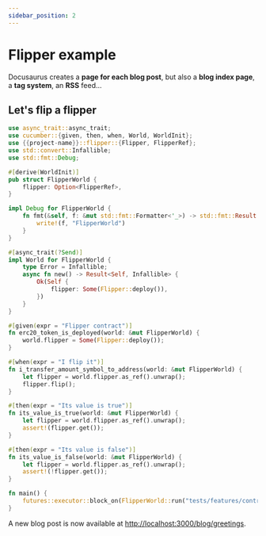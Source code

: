 ```yaml
---
sidebar_position: 2
---
```


# Flipper example

Docusaurus creates a **page for each blog post**, but also a **blog index page**, a **tag system**, an **RSS** feed...

## Let's flip a flipper

```rust title="Flipper.rs"
use async_trait::async_trait;
use cucumber::{given, then, when, World, WorldInit};
use {{project-name}}::flipper::{Flipper, FlipperRef};
use std::convert::Infallible;
use std::fmt::Debug;

#[derive(WorldInit)]
pub struct FlipperWorld {
    flipper: Option<FlipperRef>,
}

impl Debug for FlipperWorld {
    fn fmt(&self, f: &mut std::fmt::Formatter<'_>) -> std::fmt::Result {
        write!(f, "FlipperWorld")
    }
}

#[async_trait(?Send)]
impl World for FlipperWorld {
    type Error = Infallible;
    async fn new() -> Result<Self, Infallible> {
        Ok(Self {
            flipper: Some(Flipper::deploy()),
        })
    }
}

#[given(expr = "Flipper contract")]
fn erc20_token_is_deployed(world: &mut FlipperWorld) {
    world.flipper = Some(Flipper::deploy());
}

#[when(expr = "I flip it")]
fn i_transfer_amount_symbol_to_address(world: &mut FlipperWorld) {
    let flipper = world.flipper.as_ref().unwrap();
    flipper.flip();
}

#[then(expr = "Its value is true")]
fn its_value_is_true(world: &mut FlipperWorld) {
    let flipper = world.flipper.as_ref().unwrap();
    assert!(flipper.get());
}

#[then(expr = "Its value is false")]
fn its_value_is_false(world: &mut FlipperWorld) {
    let flipper = world.flipper.as_ref().unwrap();
    assert!(!flipper.get());
}

fn main() {
    futures::executor::block_on(FlipperWorld::run("tests/features/contracts"));
}
```

A new blog post is now available at [http://localhost:3000/blog/greetings](http://localhost:3000/blog/greetings).
